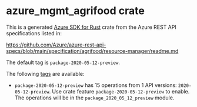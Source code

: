 # azure_mgmt_agrifood crate

This is a generated [Azure SDK for Rust](https://github.com/Azure/azure-sdk-for-rust) crate from the Azure REST API specifications listed in:

https://github.com/Azure/azure-rest-api-specs/blob/main/specification/agrifood/resource-manager/readme.md

The default tag is `package-2020-05-12-preview`.

The following [tags](https://github.com/Azure/azure-sdk-for-rust/blob/main/services/tags.md) are available:

- `package-2020-05-12-preview` has 15 operations from 1 API versions: `2020-05-12-preview`. Use crate feature `package-2020-05-12-preview` to enable. The operations will be in the `package_2020_05_12_preview` module.